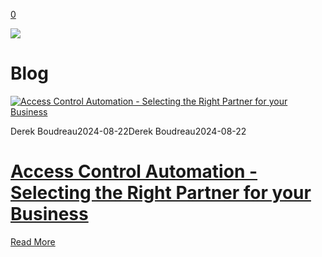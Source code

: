 [0](https://www.33lock.com/cart)

![](https://images.squarespace-cdn.com/content/v1/64864a0f6459c271adb893d5/53badce9-9947-4ef2-ae36-60123a30fdfd/pexels-la-miko-3754595.jpg?format=2500w)

# Blog

[![Access Control Automation - Selecting the Right Partner for your Business](https://images.squarespace-cdn.com/content/v1/64864a0f6459c271adb893d5/1724267234089-BA7EML7FWESI803HYHAR/download.png?format=2500w)](https://www.33lock.com/blogpublishing/access-control-automation-selecting-the-right-partner-for-your-business)

Derek Boudreau2024-08-22Derek Boudreau2024-08-22

# [Access Control Automation - Selecting the Right Partner for your Business](https://www.33lock.com/blogpublishing/access-control-automation-selecting-the-right-partner-for-your-business)

[Read More](https://www.33lock.com/blogpublishing/access-control-automation-selecting-the-right-partner-for-your-business)